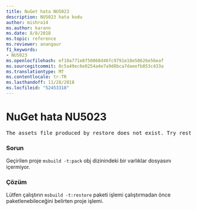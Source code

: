 ```yaml
---
title: NuGet hata NU5023
description: NU5023 hata kodu
author: mishra14
ms.author: karann
ms.date: 8/8/2018
ms.topic: reference
ms.reviewer: anangaur
f1_keywords:
- NU5023
ms.openlocfilehash: ef10a771e8f50060d46fc9791e18e50626e56eaf
ms.sourcegitcommit: 0c5a49ec6e0254a4e7a9d8bca7daeefb853c433a
ms.translationtype: MT
ms.contentlocale: tr-TR
ms.lasthandoff: 11/28/2018
ms.locfileid: "52453318"
---
```

# <a name="nuget-error-nu5023"></a>NuGet hata NU5023
<pre>The assets file produced by restore does not exist. Try restoring the project again. The expected location of the assets file is F:\project\obj\project.assets.json.</pre>

### <a name="issue"></a>Sorun

Geçirilen proje `msbuild -t:pack` obj dizinindeki bir varlıklar dosyasını içermiyor.


### <a name="solution"></a>Çözüm

Lütfen çalıştırın `msbuild -t:restore` paketi işlemi çalıştırmadan önce paketlenebileceğini belirten proje işlemi.

